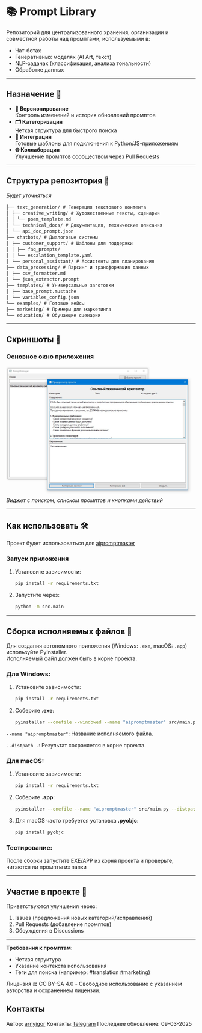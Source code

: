 # 📚 Prompt Library

Репозиторий для централизованного хранения, организации и совместной работы над промптами, используемыми в:
- Чат-ботах
- Генеративных моделях (AI Art, текст)
- NLP-задачах (классификация, анализа тональности)
- Обработке данных

---

## Назначение 🎯
- **🔄 Версионирование**  
  Контроль изменений и история обновлений промптов
- **🗂️ Категоризация**  
  Четкая структура для быстрого поиска
- **🤖 Интеграция**  
  Готовые шаблоны для подключения к Python/JS-приложениям
- **🌐 Коллаборация**  
  Улучшение промптов сообществом через Pull Requests

---

## Структура репозитория 📂
*Будет уточняться*
```
├── text_generation/ # Генерация текстового контента
│ ├── creative_writing/ # Художественные тексты, сценарии
│ │ └── poem_template.md
│ └── technical_docs/ # Документация, технические описания
│ └── api_doc_prompt.json
├── chatbots/ # Диалоговые системы
│ ├── customer_support/ # Шаблоны для поддержки
│ │ ├── faq_prompts/
│ │ └── escalation_template.yaml
│ └── personal_assistant/ # Ассистенты для планирования
├── data_processing/ # Парсинг и трансформация данных
│ ├── csv_formatter.md
│ └── json_extractor.prompt
├── templates/ # Универсальные заготовки
│ ├── base_prompt.mustache
│ └── variables_config.json
└── examples/ # Готовые кейсы
├── marketing/ # Примеры для маркетинга
└── education/ # Обучающие сценарии
```

---

## Скриншоты 📸

### Основное окно приложения
![Основное окно](screenshots/main_window.jpg)
_Виджет с поиском, списком промптов и кнопками действий_

---

## Как использовать 🛠️
Проект будет использоваться для [aipromptmaster]( https://github.com/arnyigor/aipromptmaster)
### Запуск приложения
1. Установите зависимости:
   ```bash
   pip install -r requirements.txt
   
2. Запустите через:
   ```bash
   python -m src.main

---

## Сборка исполняемых файлов 🚀
Для создания автономного приложения (Windows: `.exe`, macOS: `.app`) используйте PyInstaller.  
Исполняемый файл должен быть в корне проекта.


### Для Windows:
1. Установите зависимости:
   ```bash
   pip install -r requirements.txt

2. Соберите **.exe**:
   ```bash
   pyinstaller --onefile --windowed --name "aipromptmaster" src/main.py --distpath .
`--name "aipromptmaster"`: Название исполняемого файла.

`--distpath .`: Результат сохраняется в корне проекта.

### Для macOS:
1. Установите зависимости:
   ```bash
   pip install -r requirements.txt

2. Соберите **.app**:
   ```bash
   pyinstaller --onefile --name "aipromptmaster" src/main.py --distpath .

3. Для macOS часто требуется установка **.pyobjc**:
   ```bash
   pip install pyobjc

### Тестирование:
После сборки запустите EXE/APP из корня проекта и проверьте, читаются ли промпты из папки

---

## **Участие в проекте** 🤝
Приветствуются улучшения через:
1. Issues (предложения новых категорий/исправлений)
2. Pull Requests (добавление промптов)
3. Обсуждения в Discussions

---

**Требования к промптам**:
- Четкая структура
- Указание контекста использования
- Теги для поиска (например: #translation #marketing)

Лицензия ⚖️
CC BY-SA 4.0 - Свободное использование с указанием авторства и сохранением лицензии.

## Контакты
Автор: [arnyigor](https://github.com/arnyigor)
Контакты:[Telegram](https://t.me/arnyigor)
Последнее обновление: 09-03-2025
